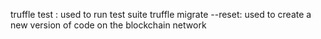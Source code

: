 truffle test : used to run test suite
truffle migrate --reset: used to create a new version of code on the blockchain network